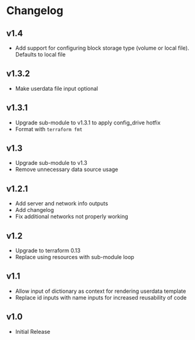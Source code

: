 # Changelog

## v1.4

 - Add support for configuring block storage type (volume or local file).
   Defaults to local file
## v1.3.2

 - Make userdata file input optional

## v1.3.1

 - Upgrade sub-module to v1.3.1 to apply config_drive hotfix
 - Format with `terraform fmt`

## v1.3

- Upgrade sub-module to v1.3
- Remove unnecessary data source usage

## v1.2.1

- Add server and network info outputs
- Add changelog
- Fix additional networks not properly working

## v1.2

- Upgrade to terraform 0.13 
- Replace using resources with sub-module loop


## v1.1

- Allow input of dictionary as context for rendering userdata template
- Replace id inputs with name inputs for increased reusability of code

## v1.0

- Initial Release